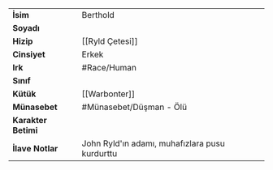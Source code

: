 |  |  |
  |---|---|
  | **İsim** | Berthold|
  | **Soyadı** | |
  | **Hizip** | [[Ryld Çetesi]]|
  | **Cinsiyet** | Erkek|
  | **Irk** | #Race/Human|
  | **Sınıf** | |
  | **Kütük** | [[Warbonter]]|
  | **Münasebet** | #Münasebet/Düşman - Ölü|
  | **Karakter Betimi** | |
  | **İlave Notlar** | John Ryld'ın adamı, muhafızlara pusu kurdurttu|
  